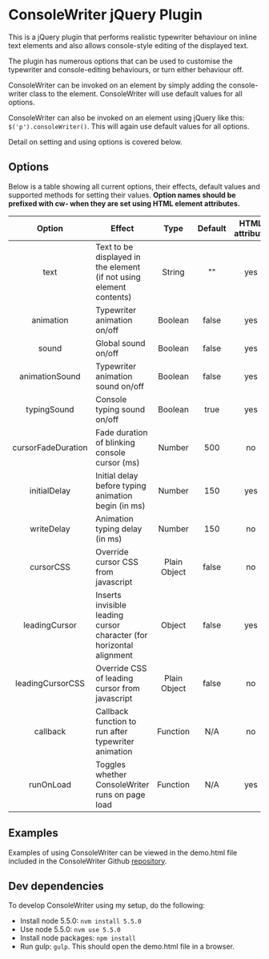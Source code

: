 # ConsoleWriter jQuery Plugin
This is a jQuery plugin that performs realistic typewriter behaviour on inline text elements and also allows
 console-style editing of the displayed text.
 
The plugin has numerous options that can be used to customise the typewriter and console-editing behaviours, or turn
either behaviour off.

ConsoleWriter can be invoked on an element by simply adding the console-writer class to the element. ConsoleWriter
will use default values for all options.

ConsoleWriter can also be invoked on an element using jQuery like this:
`$('p').consoleWriter()`. This will again use default values for all options.

Detail on setting and using options is covered below.

## Options
Below is a table showing all current options, their effects, default values and supported methods for setting their
values. **Option names should be prefixed with cw- when they are set using HTML element attributes.**

| Option            | Effect                                                                  | Type            | Default  | HTML attribute |
|:-----------------:|-------------------------------------------------------------------------|:---------------:|:--------:|:--------------:|
| text              | Text to be displayed in the element (if not using element contents)     | String          | ""       | yes            |
| animation         | Typewriter animation on/off                                             | Boolean         | false    | yes            |
| sound             | Global sound on/off                                                     | Boolean         | false    | yes            |
| animationSound    | Typewriter animation sound on/off                                       | Boolean         | false    | yes            |
| typingSound       | Console typing sound on/off                                             | Boolean         | true     | yes            |
| cursorFadeDuration| Fade duration of blinking console cursor (ms)                           | Number          | 500      | no             |
| initialDelay      | Initial delay before typing animation begin (in ms)                     | Number          | 150      | yes            |
| writeDelay        | Animation typing delay (in ms)                                          | Number          | 150      | no            |
| cursorCSS         | Override cursor CSS from javascript                                     | Plain Object    | false    | no             |
| leadingCursor     | Inserts invisible leading cursor character (for horizontal alignment    | Object          | false    | yes            |
| leadingCursorCSS  | Override CSS of leading cursor from javascript                          | Plain Object    | false    | no             |
| callback          | Callback function to run after typewriter animation                     | Function        | N/A      | no             |
| runOnLoad         | Toggles whether ConsoleWriter runs on page load                         | Function        | N/A      | yes             |

## Examples
Examples of using ConsoleWriter can be viewed in the demo.html file included in the ConsoleWriter Github
[repository](https://github.com/robinrob/console-writer/blob/master/demo.html).

## Dev dependencies
To develop ConsoleWriter using my setup, do the following:
* Install node 5.5.0: `nvm install 5.5.0`
* Use node 5.5.0: `nvm use 5.5.0`
* Install node packages: `npm install`
* Run gulp: `gulp`. This should open the demo.html file in a browser.